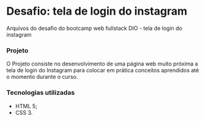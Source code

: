 # Desafio: tela de login do instagram
Arquivos do desafio do bootcamp web fullstack DIO - tela de login do instagram

### Projeto
O Projeto consiste no desenvolvimento de uma página web muito próxima a tela de login do Instagram para colocar em prática conceitos aprendidos até o momento durante o curso.

### Tecnologias utilizadas
* HTML 5;
* CSS 3.
